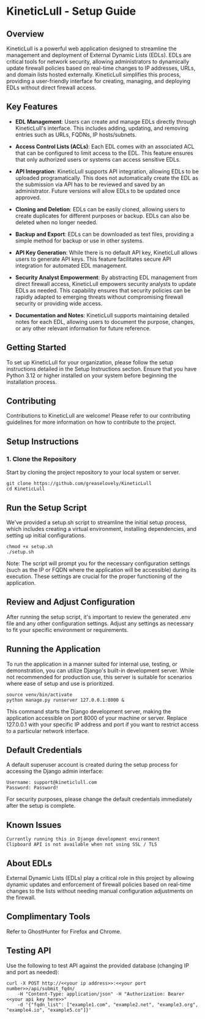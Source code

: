 # KineticLull - Setup Guide

## Overview

KineticLull is a powerful web application designed to streamline the management and deployment of External Dynamic Lists (EDLs). EDLs are critical tools for network security, allowing administrators to dynamically update firewall policies based on real-time changes to IP addresses, URLs, and domain lists hosted externally. KineticLull simplifies this process, providing a user-friendly interface for creating, managing, and deploying EDLs without direct firewall access.

## Key Features

- **EDL Management**: Users can create and manage EDLs directly through KineticLull's interface. This includes adding, updating, and removing entries such as URLs, FQDNs, IP hosts/subnets.

- **Access Control Lists (ACLs)**: Each EDL comes with an associated ACL that can be configured to limit access to the EDL. This feature ensures that only authorized users or systems can access sensitive EDLs.

- **API Integration**: KineticLull supports API integration, allowing EDLs to be uploaded programatically. This does not automatically create the EDL as the submission via API has to be reviewed and saved by an administrator.  Future versions will allow EDLs to be updated once approved.

- **Cloning and Deletion**: EDLs can be easily cloned, allowing users to create duplicates for different purposes or backup. EDLs can also be deleted when no longer needed.

- **Backup and Export**: EDLs can be downloaded as text files, providing a simple method for backup or use in other systems.

- **API Key Generation**: While there is no default API key, KineticLull allows users to generate API keys. This feature facilitates secure API integration for automated EDL management.

- **Security Analyst Empowerment**: By abstracting EDL management from direct firewall access, KineticLull empowers security analysts to update EDLs as needed. This capability ensures that security policies can be rapidly adapted to emerging threats without compromising firewall security or providing wide access.

- **Documentation and Notes**: KineticLull supports maintaining detailed notes for each EDL, allowing users to document the purpose, changes, or any other relevant information for future reference.

## Getting Started

To set up KineticLull for your organization, please follow the setup instructions detailed in the Setup Instructions section. Ensure that you have Python 3.12 or higher installed on your system before beginning the installation process.

## Contributing

Contributions to KineticLull are welcome! Please refer to our contributing guidelines for more information on how to contribute to the project.


## Setup Instructions

### 1. Clone the Repository

Start by cloning the project repository to your local system or server.

```
git clone https://github.com/greaselovely/KineticLull
cd KineticLull
```

## Run the Setup Script

We've provided a setup.sh script to streamline the initial setup process, which includes creating a virtual environment, installing dependencies, and setting up initial configurations.

```
chmod +x setup.sh
./setup.sh
```

Note: The script will prompt you for the necessary configuration settings (such as the IP or FQDN where the application will be accessible) during its execution. These settings are crucial for the proper functioning of the application.

## Review and Adjust Configuration

After running the setup script, it's important to review the generated .env file and any other configuration settings. Adjust any settings as necessary to fit your specific environment or requirements.

## Running the Application

To run the application in a manner suited for internal use, testing, or demonstration, you can utilize Django's built-in development server. While not recommended for production use, this server is suitable for scenarios where ease of setup and use is prioritized.

```
source venv/bin/activate
python manage.py runserver 127.0.0.1:8000 &
```

This command starts the Django development server, making the application accessible on port 8000 of your machine or server. Replace 127.0.0.1 with your specific IP address and port if you want to restrict access to a particular network interface.

## Default Credentials

A default superuser account is created during the setup process for accessing the Django admin interface:

    Username: support@kineticlull.com
    Password: Password!

For security purposes, please change the default credentials immediately after the setup is complete.

## Known Issues

    Currently running this in Django development environment
    Clipboard API is not available when not using SSL / TLS

## About EDLs

External Dynamic Lists (EDLs) play a critical role in this project by allowing dynamic updates and enforcement of firewall policies based on real-time changes to the lists without needing manual configuration adjustments on the firewall.

## Complimentary Tools

Refer to GhostHunter for Firefox and Chrome.

## Testing API

Use the following to test API against the provided database (changing IP and port as needed):

```
curl -X POST http://<<your ip address>>:<<your port number>>/api/submit_fqdn/
    -H "Content-Type: application/json" -H "Authorization: Bearer <<your api key here>>" 
    -d '{"fqdn_list": ["example1.com", "example2.net", "example3.org", "example4.io", "example5.co"]}'
```
